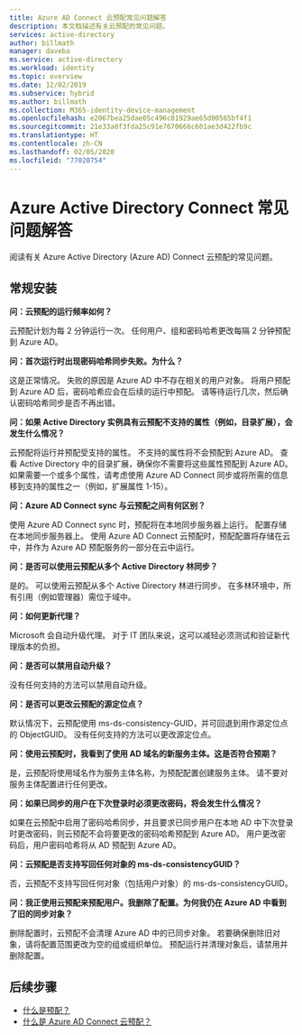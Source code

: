 ```yaml
---
title: Azure AD Connect 云预配常见问题解答
description: 本文档描述有关云预配的常见问题。
services: active-directory
author: billmath
manager: daveba
ms.service: active-directory
ms.workload: identity
ms.topic: overview
ms.date: 12/02/2019
ms.subservice: hybrid
ms.author: billmath
ms.collection: M365-identity-device-management
ms.openlocfilehash: e2067bea25dae05c496c81929ae65d00565bf4f1
ms.sourcegitcommit: 21e33a0f3fda25c91e7670666c601ae3d422fb9c
ms.translationtype: HT
ms.contentlocale: zh-CN
ms.lasthandoff: 02/05/2020
ms.locfileid: "77020754"
---
```

# <a name="azure-active-directory-connect-faq"></a>Azure Active Directory Connect 常见问题解答

阅读有关 Azure Active Directory (Azure AD) Connect 云预配的常见问题。

## <a name="general-installation"></a>常规安装

**问：云预配的运行频率如何？**

云预配计划为每 2 分钟运行一次。 任何用户、组和密码哈希更改每隔 2 分钟预配到 Azure AD。

**问：首次运行时出现密码哈希同步失败。为什么？**

这是正常情况。 失败的原因是 Azure AD 中不存在相关的用户对象。 将用户预配到 Azure AD 后，密码哈希应会在后续的运行中预配。 请等待运行几次，然后确认密码哈希同步是否不再出错。

**问：如果 Active Directory 实例具有云预配不支持的属性（例如，目录扩展），会发生什么情况？**

云预配将运行并预配受支持的属性。 不支持的属性将不会预配到 Azure AD。 查看 Active Directory 中的目录扩展，确保你不需要将这些属性预配到 Azure AD。 如果需要一个或多个属性，请考虑使用 Azure AD Connect 同步或将所需的信息移到支持的属性之一（例如，扩展属性 1-15）。

**问：Azure AD Connect sync 与云预配之间有何区别？**

使用 Azure AD Connect sync 时，预配将在本地同步服务器上运行。 配置存储在本地同步服务器上。 使用 Azure AD Connect 云预配时，预配配置将存储在云中，并作为 Azure AD 预配服务的一部分在云中运行。 

**问：是否可以使用云预配从多个 Active Directory 林同步？**

是的。 可以使用云预配从多个 Active Directory 林进行同步。 在多林环境中，所有引用（例如管理器）需位于域中。  

**问：如何更新代理？**

Microsoft 会自动升级代理。 对于 IT 团队来说，这可以减轻必须测试和验证新代理版本的负担。 

**问：是否可以禁用自动升级？**

没有任何支持的方法可以禁用自动升级。

**问：是否可以更改云预配的源定位点？**

默认情况下，云预配使用 ms-ds-consistency-GUID，并可回退到用作源定位点的 ObjectGUID。 没有任何支持的方法可以更改源定位点。

**问：使用云预配时，我看到了使用 AD 域名的新服务主体。这是否符合预期？**

是，云预配将使用域名作为服务主体名称，为预配配置创建服务主体。 请不要对服务主体配置进行任何更改。

**问：如果已同步的用户在下次登录时必须更改密码，将会发生什么情况？**

如果在云预配中启用了密码哈希同步，并且要求已同步用户在本地 AD 中下次登录时更改密码，则云预配不会将要更改的密码哈希预配到 Azure AD。 用户更改密码后，用户密码哈希将从 AD 预配到 Azure AD。

**问：云预配是否支持写回任何对象的 ms-ds-consistencyGUID？**

否，云预配不支持写回任何对象（包括用户对象）的 ms-ds-consistencyGUID。 

**问：我正使用云预配来预配用户。我删除了配置。为何我仍在 Azure AD 中看到了旧的同步对象？** 

删除配置时，云预配不会清理 Azure AD 中的已同步对象。 若要确保删除旧对象，请将配置范围更改为空的组或组织单位。 预配运行并清理对象后，请禁用并删除配置。 

## <a name="next-steps"></a>后续步骤 

- [什么是预配？](what-is-provisioning.md)
- [什么是 Azure AD Connect 云预配？](what-is-cloud-provisioning.md)
